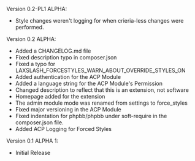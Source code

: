 Version 0.2-PL1 ALPHA:
- Style changes weren't logging for when crieria-less changes were performed.

Version 0.2 ALPHA:
 - Added a CHANGELOG.md file
 - Fixed description typo in composer.json
 - Fixed a typo for LAXSLASH_FORCESTYLES_WARN_ABOUT_OVERRIDE_STYLES_ON
 - Added authentication for the ACP Module
 - Added a language string for the ACP Module's Permission
 - Changed description to reflect that this is an extension, not software
 - Homepage added for the extension
 - The admin module mode was renamed from settings to force_styles
 - Fixed major versioning in the ACP Module
 - Fixed indentation for phpbb/phpbb under soft-require in the composer.json file.
 - Added ACP Logging for Forced Styles

Version 0.1 ALPHA 1:
 - Initial Release